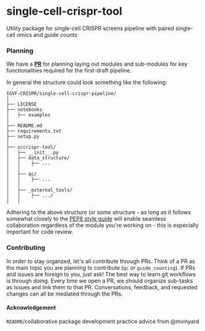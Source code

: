 # single-cell-crispr-tool
Utility package for single-cell CRISPR screens pipeline with paired single-cell omics and guide counts

### Planning

We have a **[PR](https://github.com/IGVF-CRISPR/sccrispr-tool/pull/1)** for planning laying out modules and sub-modules for key functionalities required for the first-draft pipeline.

In general the structure could look something like the following:

```
IGVF-CRISPR/single-cell-crispr-pipeline/
│
├── LICENSE
├── notebooks
│   ├── examples
│   
├── README.md
├── requirements.txt
├── setup.py
│
├── sccrispr-tool/
│   ├── __init__.py
│   ├── data_structure/
│   │    ├── ...
│   │    
│   ├── qc/
│   │    ├── ...
│   │     
│   ├── _external_tools/
│   │    ├── .../
│   │    
```

Adhering to the above structure (or some structure - as long as it follows somewhat closely to the [PEP8 style guide](https://www.python.org/dev/peps/pep-0008/) will enable seamless collaboration regardless of the module you're working on - this is especially important for code review. 

### Contributing

In order to stay organzed, let's all contribute through PRs. Think of a PR as the main topic you are planning to contribute (`qc` or `guide_counting`). If PRs and issues are foreign to you, just ask! The best way to learn git workflows is through doing. Every time we open a PR, we should organize sub-tasks as issues and link them to that PR. Conversations, feedback, and requested changes can all be mediated through the PRs. 

#### Acknowledgement
`README`/collaborative package development practice advice from @mvinyard

